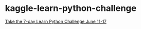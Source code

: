 # kaggle-learn-python-challenge

[Take the 7-day Learn Python Challenge June 11-17](https://www.kaggle.com/getting-started/58301)